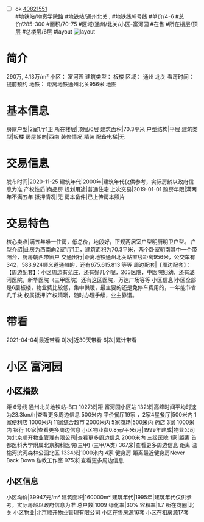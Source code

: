 - [ ] ok [40821551](https://bj.5i5j.com/ershoufang/40821551.html)  
 #地铁站/物资学院路 #地铁站/通州北关 ,  #地铁线/6号线
#单价/4-6 #总价/285-300 #面积/70-75   #区域/通州/北关/小区-富河园 #在售 #所在楼层/顶层 #总楼层/6层 #layout 
![layout](http://image16.5i5j.com/erp/house/4082/40821551/huxing/mjphialb794bce9d.jpg_P5.jpg) 
# 简介 
 290万,  4.13万/m² 
小区： 富河园
建筑类型： 板楼
区域： 通州 北关
看房时间： 提前预约
地铁： 距离地铁通州北关956米 地图
# 基本信息 
 房屋户型|2室1厅1卫
所在楼层|顶层/6层
建筑面积|70.3平米
户型结构|平层
建筑类型|板楼
房屋朝向|西南
装修情况|精装
配备电梯|无
# 交易信息 
 发布时间|2020-11-25
建筑年代|2000年|建筑年代仅供参考，实际房龄以政府信息为准
产权性质|商品房
规划用途|普通住宅
上次交易|2019-01-01
购房年限|满两年不满五年
抵押情况|无
房本备件|已上传房本照片
# 交易特色 
 核心卖点|满五年唯一住房，低总价，地段好，正规两居室户型明厨明卫户型。
户型介绍|此房为西南向2室1厅1卫，建筑面积为70.3平米，两个卧室朝南其中一个带阳台，厨房朝西带窗户
交通出行|距离地铁通州北关站直线距离956米，公交车有342，583.924顺义道通州的，还有675.615.813 等等
周边配套|【周边配套】：【周边配套】：小区周边有范庄，还有好几个呢，263医院，中医院妇幼，还有潞河医院，新华医院（三甲医院）还有这区医院，万达广场等等
小区信息|小区全部是6层板楼，物业费比较低，集中供暖，最主要的还是免停车费用的，一年能节省几千块
权属抵押|产权清晰，随时办理手续，业主靠谱。
# 带看 
 2021-04-04|最近带看	 0|次|近30天带看	 6|次|累计带看
# 小区 富河园
## 小区指数 
 距 6号线 通州北关地铁站-B口 1027米|距 富河园小区站 132米|高峰时间平均时速为23.3km/h|查看更多周边信息
500米内 平价餐厅19家 ，2家4星餐厅|500米内 1家便利店
1000米内 11家综合超市
2000米内 5家商场|500米内 药店 3家
1000米内 银行 10家|查看更多周边信息
小区物业费0.8元/平米/月|1999年建成|物业公司为北京顺开物业管理有限公司|查看更多周边信息
2000米内 三级医院 1家|距离 首都医科大学附属北京胸科医院(三甲) (三甲/A类) 367米|查看更多周边信息
距离 温榆河滨河森林公园北区 1334米|1000米内 4家 健身房
距离最近健身房Never Back Down 私教工作室 975米|查看更多周边信息
## 小区信息 
 小区均价|39947元/m²
建筑面积|160000m²
建筑年代|1995年|建筑年代仅供参考，实际房龄以政府信息为准
总户数|1009
绿化率|30%
容积率|1.7
所在商圈|北关
小区物业|北京顺开物业管理有限公司
小区在售房源16套
小区在租房源17套
